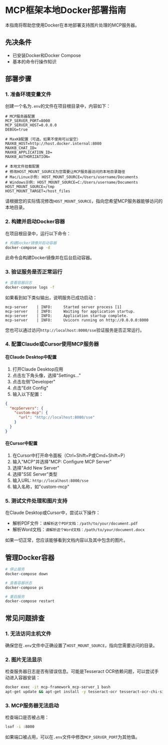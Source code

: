 # MCP框架本地Docker部署指南

本指南将帮助您使用Docker在本地部署支持图片处理的MCP服务器。

## 先决条件

- 已安装Docker和Docker Compose
- 基本的命令行操作知识

## 部署步骤

### 1. 准备环境变量文件

创建一个名为`.env`的文件在项目根目录中，内容如下：

```
# MCP服务器配置
MCP_SERVER_PORT=8000
MCP_SERVER_HOST=0.0.0.0
DEBUG=true

# MaxKB配置（可选，如果不使用可以留空）
MAXKB_HOST=http://host.docker.internal:8080
MAXKB_CHAT_ID=
MAXKB_APPLICATION_ID=
MAXKB_AUTHORIZATION=

# 本地文件挂载配置
# 修改HOST_MOUNT_SOURCE为您需要让MCP服务器访问的本地目录路径
# Mac/Linux示例: HOST_MOUNT_SOURCE=/Users/username/Documents
# Windows示例: HOST_MOUNT_SOURCE=C:/Users/username/Documents
HOST_MOUNT_SOURCE=/tmp
HOST_MOUNT_TARGET=/host_files
```

请根据您的实际情况修改`HOST_MOUNT_SOURCE`，指向您希望MCP服务器能够访问的本地目录。

### 2. 构建并启动Docker容器

在项目根目录中，运行以下命令：

```bash
# 构建Docker镜像并启动容器
docker-compose up -d
```

此命令会构建Docker镜像并在后台启动容器。

### 3. 验证服务是否正常运行

```bash
# 查看容器日志
docker-compose logs -f
```

如果看到如下类似输出，说明服务已成功启动：

```
mcp-server    | INFO:     Started server process [1]
mcp-server    | INFO:     Waiting for application startup.
mcp-server    | INFO:     Application startup complete.
mcp-server    | INFO:     Uvicorn running on http://0.0.0.0:8000
```

您也可以通过访问`http://localhost:8000/sse`验证服务是否正常运行。

### 4. 配置Claude或Cursor使用MCP服务器

#### 在Claude Desktop中配置

1. 打开Claude Desktop应用
2. 点击左下角头像，选择"Settings..."
3. 点击左侧"Developer"
4. 点击"Edit Config"
5. 输入以下配置：

```json
{
  "mcpServers": {
    "custom-mcp": {
      "url": "http://localhost:8000/sse"
    }
  }
}
```

#### 在Cursor中配置

1. 在Cursor中打开命令面板（Ctrl+Shift+P或Cmd+Shift+P）
2. 输入"MCP"并选择"MCP: Configure MCP Server"
3. 选择"Add New Server"
4. 选择"SSE Server"类型
5. 输入URL: `http://localhost:8000/sse`
6. 输入名称，如"custom-mcp"

### 5. 测试文件处理和图片支持

在Claude Desktop或Cursor中，尝试以下操作：

- 解析PDF文件：`请解析这个PDF文档：/path/to/your/document.pdf`
- 解析Word文档：`请解析这个Word文档：/path/to/your/document.docx`

如果一切正常，您应该能够看到文档内容以及其中包含的图片。

## 管理Docker容器

```bash
# 停止服务
docker-compose down

# 查看容器状态
docker-compose ps

# 重启服务
docker-compose restart
```

## 常见问题排查

### 1. 无法访问主机文件

确保您在`.env`文件中正确设置了`HOST_MOUNT_SOURCE`，指向您需要访问的目录。

### 2. 图片无法显示

检查服务器日志是否有错误信息。可能是Tesseract OCR依赖问题，可以尝试手动进入容器安装：

```bash
docker exec -it mcp-framework_mcp-server_1 bash
apt-get update && apt-get install -y tesseract-ocr tesseract-ocr-chi-sim tesseract-ocr-eng
```

### 3. MCP服务器无法启动

检查端口是否被占用：

```bash
lsof -i :8000
```

如果端口被占用，可以在`.env`文件中修改`MCP_SERVER_PORT`为其他值。 